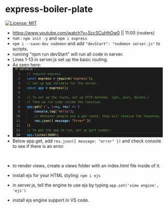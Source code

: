 # express-boiler-plate
[![License: MIT](https://img.shields.io/badge/License-MIT-yellow.svg)](https://opensource.org/licenses/MIT)
* https://www.youtube.com/watch?v=SccSCuHhOw0 || 11:00 (routers)
* run : ```npm init -y``` and ```npm i express```
* ``` npm i --save-dev nodemon ``` and add ```"devStart": "nodemon server.js"``` to scripts.
* running "npm run devStart" will run all code in server.
* Lines 1-13 in server.js set up the basic routing.
* As seen here:
* ![server setup code](./assets/images/server-setup-express.png)
* Below app.get, add ```res.json({ message: "error" })``` and check console to see if there is an error. 
<br>

* to render views, create a views folder with an index.html file inside of it.
* install ejs for your HTML styling: ```npm i ejs```

* in server.js, tell the engine to use ejs by typing ```app.set('view engine', 'ejs')```
* install ejs engine support in VS code.